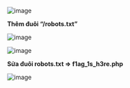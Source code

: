 
 
 ![image](https://user-images.githubusercontent.com/86923385/126904770-3dbbd807-3f87-4ceb-907d-f32f68d08f08.png)
 
__Thêm đuôi “/robots.txt”__

 ![image](https://user-images.githubusercontent.com/86923385/126904801-374bd06e-71fa-40a3-8aef-00b5f0ef346d.png)

 ![image](https://user-images.githubusercontent.com/86923385/126904782-bd518eea-23e7-45ed-a738-48da782611c1.png)

__Sửa đuôi robots.txt => f1ag_1s_h3re.php__

 ![image](https://user-images.githubusercontent.com/86923385/126904806-746d141c-4192-4303-8c14-410f3da3bcb6.png)

 

 
